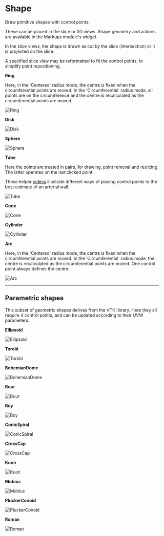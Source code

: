 # Shape

Draw primitive shapes with control points.

These can be placed in the slice or 3D views. Shape geometry and actions are available in the Markups module's widget.

In the slice views, the shape is drawn as cut by the slice (intersection) or it is projected on the slice.

A specified slice view may be reformatted to fit the control points, to simplify point repositioning.


**Ring**

Here, in the 'Centered' radius mode, the centre is fixed when the circumferential points are moved. In the 'Circumferential' radius mode, all points are on the circumference and the centre is recalculated as the circumferential points are moved.

![Ring](Ring_0.png)

**Disk**

![Disk](Disk_0.png)

**Sphere**

![Sphere](Sphere_0.png)

**Tube**

Here the points are treated in pairs, for drawing, point removal and reslicing. The latter operates on the last clicked point.

These helper [videos](https://disk.yandex.com/d/1lRilHh997rksw) illustrate different ways of placing control points to the best estimate of an arterial wall.

![Tube](Tube_0.png)

**Cone**

![Cone](Cone_0.png)

**Cylinder**

![Cylinder](Cylinder_0.png)

**Arc**

Here, in the 'Centered' radius mode, the centre is fixed when the circumferential points are moved. In the 'Circumferential' radius mode, the centre is recalculated as the circumferential points are moved. One control point always defines the centre.

![Arc](Arc_0.png)

---

## Parametric shapes

This subset of geometric shapes derives from the VTK library. Here they all require 4 control points, and can be updated according to their UVW parameters.

**Ellipsoid**

![Ellipsoid](Ellipsoid_0.png)

**Toroid**

![Toroid](Toroid_0.png)

**BohemianDome**

![BohemianDome](BohemianDome_0.png)

**Bour**

![Bour](Bour_0.png)

**Boy**

![Boy](Boy_0.png)

**ConicSpiral**

![ConicSpiral](ConicSpiral_0.png)

**CrossCap**

![CrossCap](CrossCap_0.png)

**Kuen**

![Kuen](Kuen_0.png)

**Mobius**

![Mobius](Mobius_0.png)

**PluckerConoid**

![PluckerConoid](PluckerConoid_0.png)

**Roman**

![Roman](Roman_0.png)



